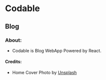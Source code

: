 # Codable

## Blog

### About:

- Codable is Blog WebApp Powered by React.

#### Credits:

- Home Cover Photo by <a href="https://unsplash.com/s/photos/blog?utm_source=unsplash&utm_medium=referral&utm_content=creditCopyText">Unsplash</a>
